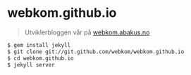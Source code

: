 # webkom.github.io

> Utviklerbloggen vår på [webkom.abakus.no](http://webkom.abakus.no)

```bash
$ gem install jekyll
$ git clone git://git.github.com/webkom/webkom.github.io
$ cd webkom.github.io
$ jekyll server
```

